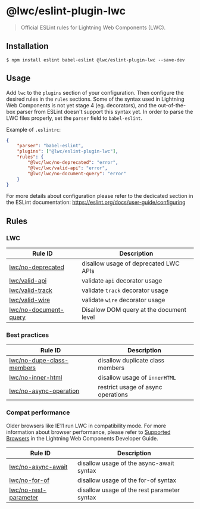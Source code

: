 # @lwc/eslint-plugin-lwc

> Official ESLint rules for Lightning Web Components (LWC).

## Installation

```
$ npm install eslint babel-eslint @lwc/eslint-plugin-lwc --save-dev
```

## Usage

Add `lwc` to the `plugins` section of your configuration. Then configure the desired rules in the `rules` sections. Some of the syntax used in Lightning Web Components is not yet stage 4 (eg. decorators), and the out-of-the-box parser from ESLint doesn't support this syntax yet. In order to parse the LWC files properly, set the `parser` field to `babel-eslint`.

Example of `.eslintrc`:

```json
{
    "parser": "babel-eslint",
    "plugins": ["@lwc/eslint-plugin-lwc"],
    "rules": {
        "@lwc/lwc/no-deprecated": "error",
        "@lwc/lwc/valid-api": "error",
        "@lwc/lwc/no-document-query": "error"
    }
}
```

For more details about configuration please refer to the dedicated section in the ESLint documentation: https://eslint.org/docs/user-guide/configuring

## Rules

### LWC

| Rule ID                                                    | Description                              |
| ---------------------------------------------------------- | ---------------------------------------- |
| [lwc/no-deprecated](./docs/rules/no-deprecated.md)         | disallow usage of deprecated LWC APIs    |
| [lwc/valid-api](./docs/rules/valid-api.md)                 | validate `api` decorator usage           |
| [lwc/valid-track](./docs/rules/valid-track.md)             | validate `track` decorator usage         |
| [lwc/valid-wire](./docs/rules/valid-wire.md)               | validate `wire` decorator usage          |
| [lwc/no-document-query](./docs/rules/no-document-query.md) | Disallow DOM query at the document level |

### Best practices

| Rule ID                                                            | Description                        |
| ------------------------------------------------------------------ | ---------------------------------- |
| [lwc/no-dupe-class-members](./docs/rules/no-dupe-class-members.md) | disallow duplicate class members   |
| [lwc/no-inner-html](./docs/rules/no-inner-html.md)                 | disallow usage of `innerHTML`      |
| [lwc/no-async-operation](./docs/rules/no-async-operation.md)       | restrict usage of async operations |

### Compat performance

Older browsers like IE11 run LWC in compatibility mode. For more information about browser performance, please refer to [Supported Browsers](http://developer.salesforce.com/docs/component-library/documentation/lwc/lwc.get_started_supported_browsers) in the Lightning Web Components Developer Guide.

| Rule ID                                                    | Description                                 |
| ---------------------------------------------------------- | ------------------------------------------- |
| [lwc/no-async-await](./docs/rules/no-async-await.md)       | disallow usage of the async-await syntax    |
| [lwc/no-for-of](./docs/rules/no-for-of.md)                 | disallow usage of the for-of syntax         |
| [lwc/no-rest-parameter](./docs/rules/no-rest-parameter.md) | disallow usage of the rest parameter syntax |
